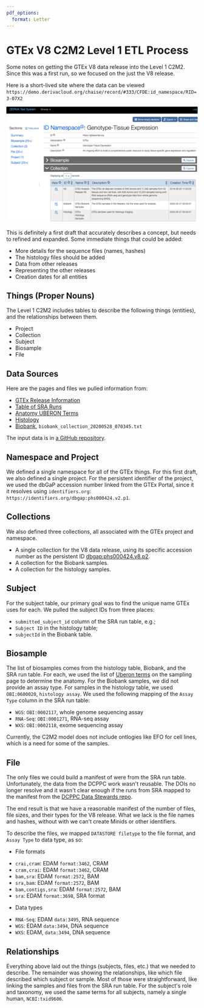 ```yaml
---
pdf_options:
  format: Letter
---
```


# GTEx V8 C2M2 Level 1 ETL Process

Some notes on getting the GTEx V8 data release into the Level 1
C2M2. Since this was a first run, so we focused on the just the V8 release.

Here is a short-lived site where the data can be viewed
  `https://demo.derivacloud.org/chaise/record/#333/CFDE:id_namespace/RID=3-07X2`

![Catalog page](gtex-namespace.png)

This is definitely a first draft that accurately describes a concept,
but needs to refined and expanded. Some immediate things that could be added:

 * More details for the sequence files (names, hashes)
 * The histology files should be added
 * Data from other releases
 * Representing the other releases
 * Creation dates for all entities

## Things (Proper Nouns)

The Level 1 C2M2 includes tables to describe the following things (entities), and the relationships between them.

 * Project
 * Collection
 * Subject
 * Biosample
 * File

## Data Sources

Here are the pages and files we pulled information from:

 * [GTEx Release Information](https://gtexportal.org/home/releaseInfoPage)
 * [Table of SRA Runs](https://trace.ncbi.nlm.nih.gov/Traces/study/?acc=phs000424&o=biospecimen_repository_sample_id_sam_s%3Aa%3Bacc_s%3Aa)
 * [Anatomy UBERON Terms](https://gtexportal.org/home/samplingSitePage)
 * [Histology](https://gtexportal.org/home/histologyPage)
 * [Biobank](https://gtexportal.org/home/datasets#datasetDiv4), `biobank_collection_20200528_070345.txt`

The input data is in [a GitHub repository](https://github.com/rpwagner/gtexdata/tree/master/inputdata).

## Namespace and Project

We defined a single namespace for all of the GTEx things. For this
first draft, we also defined a single project. For the persistent
identifier of the project, we used the dbGaP accession number linked
from the GTEx Portal, since it it resolves using `identifiers.org`:
`https://identifiers.org/dbgap:phs000424.v2.p1`.

## Collections

We also defined three collections, all associated with the GTEx
project and namespace.

 * A single collection for the V8 data release, using its specific accession
number as the persistent ID [dbgap:phs000424.v8.p2](https://identifiers.org/dbgap:phs000424.v8.p2).
 * A collection for the Biobank samples.
 * A collection for the histology samples.

## Subject

For the subject table, our primary goal was to find the unique name
GTEx uses for each. We pulled the subject IDs from three places:

 * `submitted_subject_id` column of the SRA run table, e.g.;
 * `Subject ID` in the histology table;
 * `subjectId` in the Biobank table.

## Biosample

The list of biosamples comes from the histology table, Biobank, and
the SRA run table. For each, we used the list of
[Uberon terms](https://gtexportal.org/home/samplingSitePage) on the
sampling page to determine the anatomy. For the Biobank samples, we did not provide an assay
type. For samples in the histology table, we used `OBI:0600020`,
`histology assay`. We used the following mapping of the `Assay Type`
column in the SRA run table:

 * `WGS`: `OBI:0002117`, whole genome sequencing assay
 * `RNA-Seq`: `OBI:0001271`, RNA-seq assay
 * `WXS`: `OBI:0002118`, exome sequencing assay

Currently, the C2M2 model does not include ontlogies like EFO for cell lines,
which is a need for some of the samples.

## File

The only files we could build a manifest of were from the SRA run
table. Unfortunately, the data from the DCPPC work wasn't
reusable. The DOIs no longer resolve and it wasn't clear enough if the
runs from SRA mapped to the manifest from the
[DCPPC Data Stewards repo](https://github.com/dcppc/data-stewards/tree/master/gtex/v7).

The end result is that we have a reasonable manifest of the number of
files, file sizes, and their types for the V8 release. What we lack is
the file names and hashes, without with we can't create Minids or
other identifiers.

To describe the files, we mapped `DATASTORE filetype` to the file
format, and `Assay Type` to data type, as so:

 * File formats
  - `crai,cram`: EDAM `format:3462`, CRAM
  - `cram,crai`: EDAM `format:3462`, CRAM
  - `bam,sra`: EDAM `format:2572`, BAM
  - `sra,bam`: EDAM `format:2572`, BAM
  - `bam,contigs,sra`: EDAM `format:2572`, BAM
  - `sra`: EDAM `format:3698`, SRA format
 * Data types
  - `RNA-Seq`: EDAM `data:3495`, RNA sequence
  - `WGS`: EDAM `data:3494`, DNA sequence
  - `WXS`: EDAM, `data:3494`, DNA sequence

## Relationships

Everything above laid out the things (subjects, files, etc.) that we
needed to describe. The remainder was showing the relationships, like
which file described which subject or sample. Most of those were
straightforward, like linking the samples and files from the SRA run
table. For the subject's role and taxonomy, we used the same terms for all
subjects, namely a single human, `NCBI:txid9606`.
